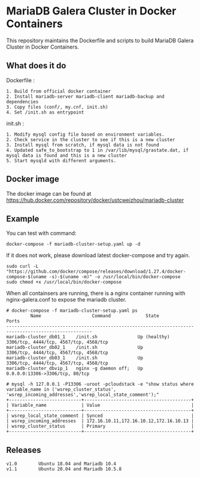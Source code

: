 # MariaDB Galera Cluster in Docker Containers

This repository maintains the Dockerfile and scripts to build MariaDB Galera Cluster in Docker Containers.

## What does it do

Dockerfile : 

    1. Build from official docker container
    2. Install mariadb-server mariadb-client mariadb-backup and dependencies
    3. Copy files (conf/, my.cnf, init.sh)
    4. Set /init.sh as entrypoint

init.sh :

    1. Modify mysql config file based on environment variables.
    2. Check service in the cluster to see if this is a new cluster
    3. Install mysql from scratch, if mysql data is not found
    4. Updated safe_to_bootstrap to 1 in /var/lib/mysql/grastate.dat, if mysql data is found and this is a new cluster
    5. Start mysqld with different arguments.

## Docker image
 The docker image can be found at https://hub.docker.com/repository/docker/ustcweizhou/mariadb-cluster

## Example

You can test with command:

    docker-compose -f mariadb-cluster-setup.yaml up -d

If it does not work, please download latest docker-compose and try again.

    sudo curl -L "https://github.com/docker/compose/releases/download/1.27.4/docker-compose-$(uname -s)-$(uname -m)" -o /usr/local/bin/docker-compose
    sudo chmod +x /usr/local/bin/docker-compose

When all containsers are running, there is a nginx container running with nginx-galera.conf to expose the mariadb cluster.

    # docker-compose -f mariadb-cluster-setup.yaml ps
             Name                   Command             State                       Ports
    ------------------------------------------------------------------------------------------------------
    mariadb-cluster_db01_1    /init.sh               Up (healthy)   3306/tcp, 4444/tcp, 4567/tcp, 4568/tcp
    mariadb-cluster_db02_1    /init.sh               Up             3306/tcp, 4444/tcp, 4567/tcp, 4568/tcp
    mariadb-cluster_db03_1    /init.sh               Up             3306/tcp, 4444/tcp, 4567/tcp, 4568/tcp
    mariadb-cluster_dbvip_1   nginx -g daemon off;   Up             0.0.0.0:13306->3306/tcp, 80/tcp

    # mysql -h 127.0.0.1 -P13306 -uroot -pcloudstack -e "show status where variable_name in ('wsrep_cluster_status', 'wsrep_incoming_addresses','wsrep_local_state_comment');"
    +---------------------------+----------------------------------------+
    | Variable_name             | Value                                  |
    +---------------------------+----------------------------------------+
    | wsrep_local_state_comment | Synced                                 |
    | wsrep_incoming_addresses  | 172.16.10.11,172.16.10.12,172.16.10.13 |
    | wsrep_cluster_status      | Primary                                |
    +---------------------------+----------------------------------------+

## Releases

    v1.0        Ubuntu 18.04 and Mariadb 10.4
    v1.1        Ubuntu 20.04 and Mariadb 10.5.8
